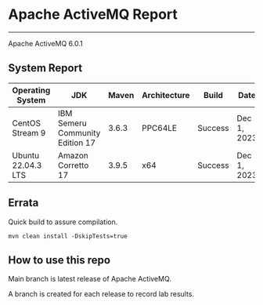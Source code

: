 # Apache ActiveMQ Report
--- 

Apache ActiveMQ 6.0.1

## System Report

| Operating System    | JDK       | Maven | Architecture | Build | Date  |
|---------------------|-----------|-------|--------------|-------|-------|
| CentOS Stream 9         | IBM Semeru Community Edition 17   | 3.6.3 | PPC64LE      | Success | Dec 1, 2023 |
| Ubuntu 22.04.3 LTS          | Amazon Corretto 17   | 3.9.5 | x64      | Success | Dec 1, 2023 |


## Errata


Quick build to assure compilation. 
```
mvn clean install -DskipTests=true
```

## How to use this repo

Main branch is latest release of Apache ActiveMQ.

A branch is created for each release to record lab results.
